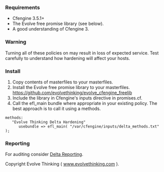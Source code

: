 ### Requirements

* Cfengine 3.5.1+
* The Evolve free promise library (see below).
* A good understanding of Cfengine 3.

### Warning
Turning all of these policies on may result in loss of expected service. Test
carefully to understand how hardening will affect your hosts.

### Install
1. Copy contents of masterfiles to your masterfiles.
1. Install the Evolve free promise library to your masterfiles.
https://github.com/evolvethinking/evolve_cfengine_freelib
1. Include the library in Cfengine's inputs directive in promises.cf.
1. Call the efl_main bundle where appropriate in your existing policy. The best
approach is to call it using a methods.

```
methods:
   "Evolve Thinking Delta Hardening"
      usebundle => efl_main( "/var/cfengine/inputs/delta_methods.txt" );
```

### Reporting

For auditing consider [Delta Reporting](https://github.com/evolvethinking/delta_reporting).

Copyright Evolve Thinking ( www.evolvethinking.com ).
